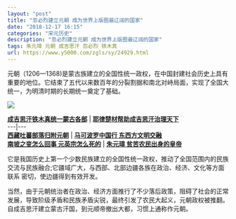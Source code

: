 ```yaml
---
layout: "post"
title: "忽必烈建立元朝 成为世界上版图最辽阔的国家"
date: "2018-12-17 16:15"
categories: "宋元历史"
description: "忽必烈建立元朝 成为世界上版图最辽阔的国家"
tags: 朱元璋 元朝 成吉思汗 忽必烈 铁木真
url: https://www.y5000.com/zgls/sy/24929.html
---
```






元朝（1206—1368)是蒙古族建立的全国性统一政权，在中国封建社会历史上具有重要的地位。它结束了五代以来数百年的分裂割据和南北对峙局面，实现了全国大统一，为明清时期的长期统一奠定了基础。

![](https://img.y5000.com/uploads/allimg/170811/8-1FQ11FPD91.jpg)

**[成吉思汗铁木真统一蒙古各部](https://www.y5000.com/zgls/sy/24841.html)** |
**[耶律楚材帮助成吉思汗治理天下](https://www.y5000.com/zgls/sy/24842.html)**  
---|---  
**[西藏吐蕃部落归附元朝](https://www.y5000.com/zgls/sy/24843.html)** |  **[马可波罗中国行
东西方文明交融](https://www.y5000.com/zgls/sy/24846.html)**  
**[南坡之变怎么回事 元英宗怎么死的](https://www.y5000.com/zgls/sy/24852.html)** |  **[朱元璋
贫苦农民出身的皇帝](https://www.y5000.com/zgls/sy/24856.html)**  
  
它是我国历史上第一个少数民族建立的全国性统一政权，推动了全国范围内的民族交流与民族融合;它疆域广大，与西部、北部边疆各族在政治、经济、文化等方面联系
密切，使边疆得到有效开发。

当然，由于元朝统治者在政治、经济方面推行了不少落后政策，阻碍了社会的正常发展，导致阶级矛盾和民族矛盾尖锐，最终引发了农民大起义，元朝政权被推翻。自成吉思汗建立蒙古汗国，到元顺帝撤出大都，习惯上通称作元朝。

